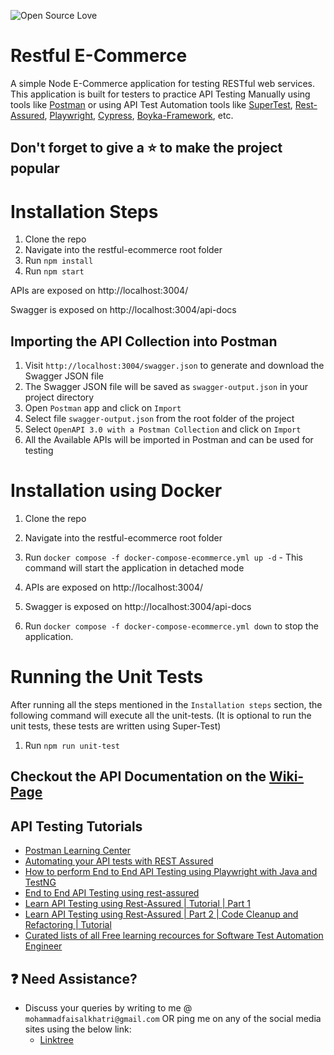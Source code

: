 ![Open Source Love](https://badges.frapsoft.com/os/v1/open-source.svg?v=103)

# Restful E-Commerce

A simple Node E-Commerce application for testing RESTful web services. 
This application is built for testers to practice API Testing Manually using tools like [Postman](https://www.postman.com/downloads/) or using API Test Automation tools like [SuperTest](https://www.npmjs.com/package/supertest), [Rest-Assured](https://rest-assured.io/), [Playwright](https://playwright.dev/java/docs/api-testing), [Cypress](https://learn.cypress.io/advanced-cypress-concepts/integration-and-api-tests), [Boyka-Framework](https://github.com/BoykaFramework/boyka-framework), etc.

## Don't forget to give a :star: to make the project popular

# Installation Steps
1. Clone the repo
1. Navigate into the restful-ecommerce root folder
1. Run `npm install`
1. Run `npm start`

APIs are exposed on http://localhost:3004/

Swagger is exposed on http://localhost:3004/api-docs

## Importing the API Collection into Postman

1. Visit `http://localhost:3004/swagger.json` to generate and download the Swagger JSON file
1. The Swagger JSON file will be saved as `swagger-output.json` in your project directory
1. Open `Postman` app and click on `Import`
1. Select file `swagger-output.json` from the root folder of the project
1. Select `OpenAPI 3.0 with a Postman Collection` and click on `Import`
1. All the Available APIs will be imported in Postman and can be used for testing

# Installation using Docker
1. Clone the repo
1. Navigate into the restful-ecommerce root folder
1. Run `docker compose -f docker-compose-ecommerce.yml up -d` - This command will start the application in detached mode
1. APIs are exposed on http://localhost:3004/
1. Swagger is exposed on http://localhost:3004/api-docs

1. Run `docker compose -f docker-compose-ecommerce.yml down` to stop the application.

# Running the Unit Tests

After running all the steps mentioned in the `Installation steps` section, the following command will execute all the unit-tests. (It is optional to run the unit tests, these tests are written using Super-Test) 
1. Run `npm run unit-test`

## Checkout the API Documentation on the [Wiki-Page](https://github.com/mfaisalkhatri/restful-ecommerce/wiki)

## API Testing Tutorials

- [Postman Learning Center](https://learning.postman.com/)
- [Automating your API tests with REST Assured](https://testautomationu.applitools.com/automating-your-api-tests-with-rest-assured/)
- [How to perform End to End API Testing using Playwright with Java and TestNG](https://medium.com/@iamfaisalkhatri/how-to-perform-end-to-end-api-testing-using-playwright-with-java-and-testng-26b318927115)
- [End to End API Testing using rest-assured](https://medium.com/@iamfaisalkhatri/end-to-end-api-testing-using-rest-assured-a58c4ea80255)
- [Learn API Testing using Rest-Assured | Tutorial | Part 1](https://www.youtube.com/live/xLKpdQE0oKY?si=VCija9_74KVhkdQK)
- [Learn API Testing using Rest-Assured | Part 2 | Code Cleanup and Refactoring | Tutorial](https://www.youtube.com/live/AFQSolEeu74?si=QmRS9HTpjpHOcsq3)
- [Curated lists of all Free learning recources for Software Test Automation Engineer ](https://github.com/mfaisalkhatri/awesome-learning)

## :question: Need Assistance?

- Discuss your queries by writing to me @ `mohammadfaisalkhatri@gmail.com`
  OR ping me on any of the social media sites using the below link:
    - [Linktree](https://linktr.ee/faisalkhatri)
